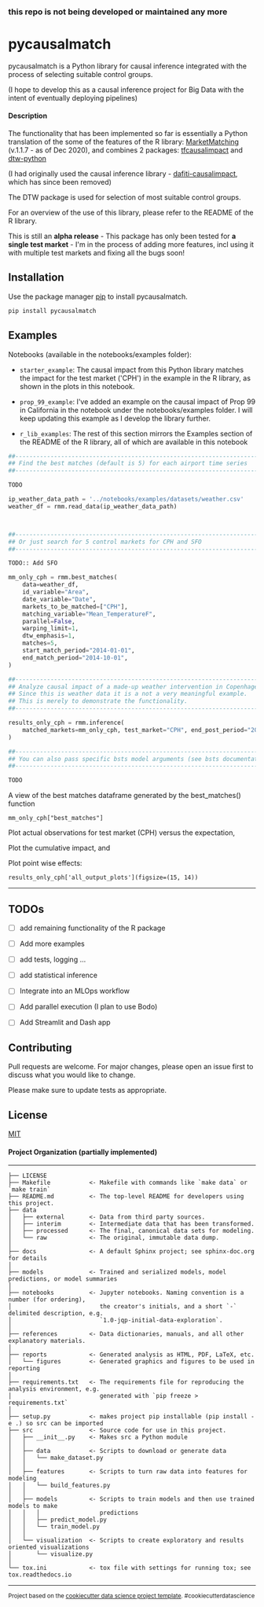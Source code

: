 ### this repo is not being developed or maintained any more

# pycausalmatch

pycausalmatch is a Python library for causal inference integrated with the
process of selecting suitable control groups.

(I hope to develop this as a causal inference project for Big Data with the
intent of eventually deploying pipelines)


#### Description

The functionality that has been implemented so far is essentially a Python translation of the
some of the features of the R library: [MarketMatching](https://github.com/klarsen1/MarketMatching) (v.1.1.7 - as of Dec 2020),
and combines 2 packages: [tfcausalimpact](https://github.com/WillianFuks/tfcausalimpact) and [dtw-python](https://github.com/DynamicTimeWarping/dtw-python)


(I had originally used the causal inference library - [dafiti-causalimpact](https://github.com/dafiti/causalimpact), which has since been removed)

The DTW package is used for selection of most suitable control groups.

For an overview of the use of this library, please refer to the README of the R library.

This is still an **alpha release** - This package has only been tested for **a single test market** - I'm in the process of adding more features, incl using it with multiple test markets and fixing all the bugs soon!

## Installation

Use the package manager [pip](https://pip.pypa.io/en/stable/) to install pycausalmatch.

```bash
pip install pycausalmatch
```


## Examples


Notebooks (available in the notebooks/examples folder):

- `starter_example`: The causal impact from this Python library matches the impact for the test market ('CPH') in the example in the R library, as shown in the plots in this notebook.

- `prop_99_example`: I've added an example on the causal impact of Prop 99 in California in the notebook  under the notebooks/examples folder. I will keep updating this example as I develop the library further.

 - `r_lib_examples`: The rest of this section mirrors the Examples section of the README of the R library, all of which are available in this notebook

```python
##-----------------------------------------------------------------------
## Find the best matches (default is 5) for each airport time series
##-----------------------------------------------------------------------

TODO

ip_weather_data_path = '../notebooks/examples/datasets/weather.csv'
weather_df = rmm.read_data(ip_weather_data_path)



##-----------------------------------------------------------------------
## Or just search for 5 control markets for CPH and SFO
##-----------------------------------------------------------------------

TODO:: Add SFO

mm_only_cph = rmm.best_matches(
    data=weather_df,
    id_variable="Area",
    date_variable="Date",
    markets_to_be_matched=["CPH"],
    matching_variable="Mean_TemperatureF",
    parallel=False,
    warping_limit=1,
    dtw_emphasis=1,
    matches=5,
    start_match_period="2014-01-01",
    end_match_period="2014-10-01",
)

##-----------------------------------------------------------------------
## Analyze causal impact of a made-up weather intervention in Copenhagen
## Since this is weather data it is a not a very meaningful example.
## This is merely to demonstrate the functionality.
##-----------------------------------------------------------------------

results_only_cph = rmm.inference(
    matched_markets=mm_only_cph, test_market="CPH", end_post_period="2015-10-01"
)

##-------------------------------------------------------------------------
## You can also pass specific bsts model arguments (see bsts documentation)
##-------------------------------------------------------------------------

TODO

```

A view of the best matches dataframe generated by the best_matches() function

```
mm_only_cph["best_matches"]
```

Plot actual observations for test market (CPH) versus the expectation,

Plot the cumulative impact, and

Plot point wise effects: 


```
results_only_cph['all_output_plots'](figsize=(15, 14))
```


---------

## TODOs

- [ ] add remaining functionality of the R package

- [ ] Add more examples

- [ ] add tests, logging ...

- [ ] add statistical inference

- [ ] Integrate into an MLOps workflow

- [ ] Add parallel execution (I plan to use Bodo)

- [ ] Add Streamlit and Dash app






## Contributing
Pull requests are welcome. For major changes, please open an issue first to discuss what you would like to change.

Please make sure to update tests as appropriate.

## License
[MIT](https://choosealicense.com/licenses/mit/)


#### Project Organization (partially implemented)
------------

    ├── LICENSE
    ├── Makefile           <- Makefile with commands like `make data` or `make train`
    ├── README.md          <- The top-level README for developers using this project.
    ├── data
    │   ├── external       <- Data from third party sources.
    │   ├── interim        <- Intermediate data that has been transformed.
    │   ├── processed      <- The final, canonical data sets for modeling.
    │   └── raw            <- The original, immutable data dump.
    │
    ├── docs               <- A default Sphinx project; see sphinx-doc.org for details
    │
    ├── models             <- Trained and serialized models, model predictions, or model summaries
    │
    ├── notebooks          <- Jupyter notebooks. Naming convention is a number (for ordering),
    │                         the creator's initials, and a short `-` delimited description, e.g.
    │                         `1.0-jqp-initial-data-exploration`.
    │
    ├── references         <- Data dictionaries, manuals, and all other explanatory materials.
    │
    ├── reports            <- Generated analysis as HTML, PDF, LaTeX, etc.
    │   └── figures        <- Generated graphics and figures to be used in reporting
    │
    ├── requirements.txt   <- The requirements file for reproducing the analysis environment, e.g.
    │                         generated with `pip freeze > requirements.txt`
    │
    ├── setup.py           <- makes project pip installable (pip install -e .) so src can be imported
    ├── src                <- Source code for use in this project.
    │   ├── __init__.py    <- Makes src a Python module
    │   │
    │   ├── data           <- Scripts to download or generate data
    │   │   └── make_dataset.py
    │   │
    │   ├── features       <- Scripts to turn raw data into features for modeling
    │   │   └── build_features.py
    │   │
    │   ├── models         <- Scripts to train models and then use trained models to make
    │   │   │                 predictions
    │   │   ├── predict_model.py
    │   │   └── train_model.py
    │   │
    │   └── visualization  <- Scripts to create exploratory and results oriented visualizations
    │       └── visualize.py
    │
    └── tox.ini            <- tox file with settings for running tox; see tox.readthedocs.io


--------

<p><small>Project based on the <a target="_blank" href="https://drivendata.github.io/cookiecutter-data-science/">cookiecutter data science project template</a>. #cookiecutterdatascience</small></p>
